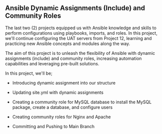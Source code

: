 
## Ansible Dynamic Assignments (Include) and Community Roles

The last two (2) projects equipped us with Ansible knowledge and skills to perform configurations using playbooks, imports, and roles. In this project, we'll continue configuring the UAT servers from Project 12, learning and practicing new Ansible concepts and modules along the way.

The aim of this project is to unleash the flexibility of Ansible with dynamic assignments (include) and community roles, increasing automation capabilities and leveraging pre-built solutions.

In this project, we'll be;

- Introducing dynamic assignment into our structure

- Updating site.yml with dynamic assignments

- Creating a community role for MySQL database to install the MySQL package, create a database, and configure users

- Creating community roles for Nginx and Apache

- Committing and Pushing to Main Branch